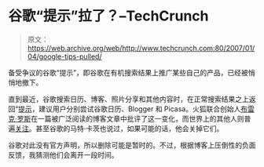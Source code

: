 # 谷歌“提示”拉了？–TechCrunch

> 原文：<https://web.archive.org/web/http://www.techcrunch.com:80/2007/01/04/google-tips-pulled/>

备受争议的谷歌“提示”，即谷歌在有机搜索结果上推广某些自己的产品，已经被悄悄地撤下。

直到最近，谷歌搜索日历、博客、照片分享和其他内容时，在正常搜索结果之上返回“[提示](https://web.archive.org/web/20220705141936/https://beta.techcrunch.com/wp-content/uploads/2007/01/googlesearchcalendar.jpg)，建议用户分别尝试谷歌日历、Blogger 和 Picasa。火狐联合创始人[布雷克·罗斯](https://web.archive.org/web/20220705141936/http://www.blakeross.com/2006/12/25/google-tips/)在一篇被广泛阅读的博客文章中批评了这一变化，而世界上的其他人则普遍[关注](https://web.archive.org/web/20220705141936/http://www.beta.techcrunch.com/2006/12/30/googles-tipping-point/)。甚至谷歌的马特·卡茨也说过，如果可能的话，他会关掉它们。

谷歌对此没有官方声明，所以删除可能是暂时的。不过，根据博客上压倒性的负面反馈，我猜测他们会离开一段时间。